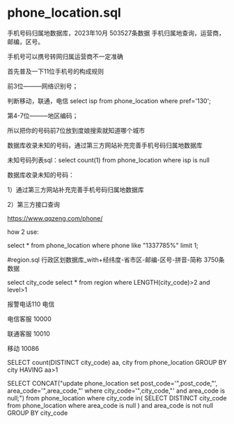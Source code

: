 # phone_location.sql
手机号码归属地数据库，2023年10月 503527条数据  手机归属地查询，运营商，邮编，区号。

手机号可以携号转网归属运营商不一定准确

首先普及一下11位手机号的构成规则

前3位———网络识别号；

判断移动，联通，电信  select isp from phone_location where pref='130';

第4-7位———地区编码；

所以把你的号码前7位放到度娘搜索就知道哪个城市

数据库收录未知的号码，通过第三方网站补充完善手机号码归属地数据库

未知号码列表sql：select count(1) from phone_location where isp is null

数据库收录未知的号码：

1）通过第三方网站补充完善手机号码归属地数据库

2）第三方接口查询

https://www.qqzeng.com/phone/

how 2 use:

select * from phone_location where phone like "1337785%" limit 1;

#region.sql
行政区划数据库_with+经纬度-省市区-邮编-区号-拼音-简称 3750条数据

select city_code select * from region where LENGTH(city_code)>2 and level>1

报警电话110 电信

电信客服 10000  

联通客服 10010

移动  10086


SELECT count(DISTINCT city_code) aa, city from phone_location GROUP BY city HAVING aa>1


SELECT CONCAT("update phone_location set post_code='",post_code,"', area_code='",area_code,"' where city_code='",city_code,"' and area_code is null;") from phone_location where city_code in(
   SELECT DISTINCT city_code from phone_location where area_code is null
) and area_code is not null GROUP BY city_code

